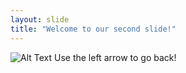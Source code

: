 ```yaml
---
layout: slide
title: "Welcome to our second slide!"
---
```

![Alt Text](https://gph.is/2CDRksn)
Use the left arrow to go back!
